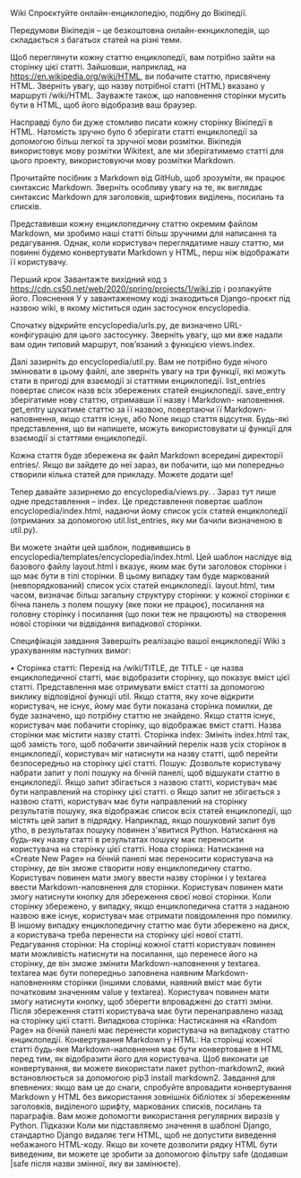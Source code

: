 Wiki
Спроєктуйте онлайн-енциклопедію, подібну до Вікіпедії.

Передумови
Вікіпедія – це безкоштовна онлайн-екнциклопедія, що складається з багатьох статей на різні теми.

Щоб переглянути кожну статтю енциклопедії, вам потрібно зайти на сторінку цієї статті. Зайшовши, наприклад, на https://en.wikipedia.org/wiki/HTML, ви побачите статтю, присвячену HTML. Зверніть увагу, що назву потрібної статті (HTML) вказано у маршруті /wiki/HTML. Зауважте також, що наповнення сторінки мусить бути в HTML, щоб його відобразив ваш браузер.

Насправді було би дуже стомливо писати кожну сторінку Вікіпедії в HTML. Натомість зручно було б зберігати статті енциклопедії за допомогою більш легкої та зручної мови розмітки. Вікіпедія використовує мову розмітки Wikitext, але ми зберігатимемо статті для цього проекту, використовуючи мову розмітки Markdown.

Прочитайте посібник з Markdown від GitHub, щоб зрозуміти, як працює синтаксис Markdown. Зверніть особливу увагу на те, як виглядає синтаксис Markdown для заголовків, шрифтових виділень, посилань та списків.

Представивши кожну енциклопедичну статтю окремим файлом Markdown, ми зробимо наші статті більш зручними для написання та редагування. Однак, коли користувач переглядатиме нашу статтю, ми повинні будемо конвертувати Markdown у HTML, перш ніж відображати її користувачу.

Перший крок
Завантажте вихідний код з https://cdn.cs50.net/web/2020/spring/projects/1/wiki.zip і розпакуйте його.
Пояснення
У у завантаженому коді знаходиться Django-проєкт під назвою wiki, в якому міститься один застосунок encyclopedia.

Спочатку відкрийте encyclopedia/urls.py, де визначено URL-конфігурацію для цього застосунку. Зверніть увагу, що ми вже надали вам один типовий маршрут, пов’язаний з функцією views.index.

Далі зазирніть до encyclopedia/util.py. Вам не потрібно буде нічого змінювати в цьому файлі, але зверніть увагу на три функції, які можуть стати в пригоді для взаємодії зі статтями енциклопедії. list_entries повертає список назв всіх збережених статей енциклопедії. save_entry зберігатиме нову статтю, отримавши її назву і Markdown- наповнення. get_entry шукатиме статтю за її назвою, повертаючи її Markdown-наповнення, якщо стаття існує, або None якщо стаття відсутня. Будь-які представлення, що ви напишете, можуть використовувати ці функції для взаємодії зі статтями енциклопедії.

Кожна стаття буде збережена як файл Markdown всередині директорії entries/. Якщо ви зайдете до неї зараз, ви побачити, що ми попередньо створили кілька статей для прикладу. Можете додати ще!

Тепер давайте зазирнемо до encyclopedia/views.py. . Зараз тут лише одне представлення – index. Це представлення повертає шаблон encyclopedia/index.html, надаючи йому список усіх статей енциклопедії (отриманих за допомогою util.list_entries, яку ми бачили визначеною в util.py).

Ви можете знайти цей шаблон, подивившись в encyclopedia/templates/encyclopedia/index.html. Цей шаблон наслідує від базового файлу layout.html і вказує, яким має бути заголовок сторінки і що має бути в тілі сторінки. В цьому випадку там буде маркований (невпорядкований) список усіх статей енциклопедії. layout.html, тим часом, визначає більш загальну структуру сторінки: у кожної сторінки є бічна панель з полем пошуку (яке поки не працює), посилання на головну сторінку і посилання (що поки теж не працюють) на створення нової сторінки чи відвідання випадкової сторінки.

Специфікація завдання
Завершіть реалізацію вашої енциклопедії Wiki з урахуванням наступних вимог:

• Сторінка статті: Перехід на /wiki/TITLE, де TITLE - це назва енциклопедичної статті, має відобразити сторінку, що показує вміст цієї статті.
Представлення має отримувати вміст статті за допомогою виклику відповідної функції util.
Якщо стаття, яку хоче відкрити користувач, не існує, йому має бути показана сторінка помилки, де буде зазначено, що потрібну статтю не знайдено.
Якщо стаття існує, користувач має побачити сторінку, що відображає вміст статті. Назва сторінки має містити назву статті.
Сторінка index: Змініть index.html так, щоб замість того, щоб побачити звичайний перелік назв усіх сторінок в енциклопедії, користувач міг натиснути на назву статті, щоб перейти безпосередньо на сторінку цієї статті.
Пошук: Дозвольте користувачу набрати запит у полі пошуку на бічній панелі, щоб відшукати статтю в енциклопедії.
Якщо запит збігається з назвою статті, користувач має бути направлений на сторінку цієї статті.
o Якщо запит не збігається з назвою статті, користувач має бути направлений на сторінку результатів пошуку, яка відображає список всіх статей енциклопедії, що містять цей запит в підрядку. Наприклад, якщо пошуковий запит був ytho, в результатах пошуку повинен з'явитися Python.
Натискання на будь-яку назву статті в результатах пошуку має переносити користувача на сторінку цієї статті.
Нова сторінка: Натискання на «Create New Page» на бічній панелі має переносити користувача на сторінку, де він зможе створити нову енциклопедичну статтю.
Користувач повинен мати змогу ввести назву сторінки і у textarea ввести Markdown-наповнення для сторінки.
Користувач повинен мати змогу натиснути кнопку для збереження своєї нової сторінки.
Коли сторінку збережено, у випадку, якщо енциклопедична стаття з наданою назвою вже існує, користувач має отримати повідомлення про помилку.
В іншому випадку енциклопедичну статтю має бути збережено на диск, а користувача треба перенести на сторінку цієї нової статті.
Редагування сторінки: На сторінці кожної статті користувач повинен мати можливість натиснути на посилання, що перенесе його на сторінку, де він зможе змінити Markdown-наповнення у textarea.
textarea має бути попередньо заповнена наявним Markdown-наповненням сторінки (іншими словами, наявний вміст має бути початковим значенням value у textarea).
Користувач повинен мати змогу натиснути кнопку, щоб зберегти впроваджені до статті зміни.
Після збереження статті користувача має бути перенаправлено назад на сторінку цієї статті.
Випадкова сторінка: Настискання на «Random Page» на бічній панелі має перенести користувача на випадкову статтю енциклопедії.
Конвертування Markdown у HTML: На сторінці кожної статті будь-яке Markdown-наповнення має бути конвертоване в HTML перед тим, як відобразити його для користувача. Щоб виконати це конвертування, ви можете використати пакет python-markdown2, який встановлюється за допомогою pip3 install markdown2.
Завдання для впевнених: якщо вам це до снаги, спробуйте впровадити конвертування Markdown у HTML без використання зовнішніх бібліотек зі збереженням заголовків, виділеного шрифту, маркованих списків, посилань та параграфів. Вам може допомогти використання регулярних виразів у Python.
Підказки
Коли ми підставляємо значення в шаблоні Django, стандартно Django видаляє теги HTML, щоб не допустити виведення небажаного HTML-коду. Якщо ви хочете дозволити рядку HTML бути виведеним, ви можете це зробити за допомогою фільтру safe (додавши |safe після назви змінної, яку ви замінюєте).